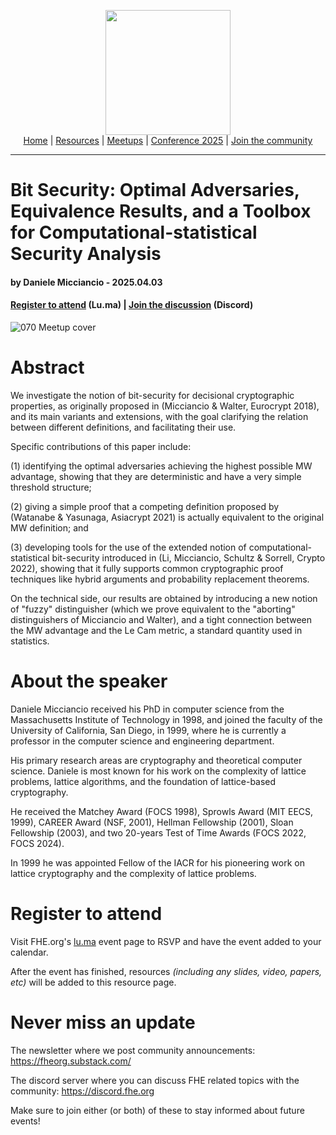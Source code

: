 <!-- Main header navigation -->
<p align="center">
  <img width="200" src="https://user-images.githubusercontent.com/5758427/180978488-db825482-5a58-4c7c-9589-c494a6f0be04.png"><br/>
  <a href="https://fhe-org.github.io">Home</a> | <a href="https://fhe-org.github.io/resources">Resources</a> | <a href="https://fhe-org.github.io/meetups/">Meetups</a> | <a href="https://fhe-org.github.io/conferences/conference-2025/">Conference 2025</a> | <a href="https://fhe-org.github.io/community">Join the community</a>
</p>
<hr/>
<!-- /Main header navigation -->

# Bit Security: Optimal Adversaries, Equivalence Results, and a Toolbox for Computational-statistical Security Analysis
#### by Daniele Micciancio - 2025.04.03
#### <a href="https://lu.ma/sahiap4q">Register to attend</a> (Lu.ma) | <!-- Video recording (Youtube) | --> <a href="https://discord.fhe.org">Join the discussion</a> (Discord)

![070 Meetup cover](https://github.com/user-attachments/assets/32c3b640-caad-4f58-883a-ef627c10bba6)

# Abstract

We investigate the notion of bit-security for decisional cryptographic properties, as originally proposed in (Micciancio & Walter, Eurocrypt 2018), and its main variants and extensions, with the goal clarifying the relation between different definitions, and facilitating their use.

​Specific contributions of this paper include:

​(1) identifying the optimal adversaries achieving the highest possible MW advantage, showing that they are deterministic and have a very simple threshold structure;

​(2) giving a simple proof that a competing definition proposed by (Watanabe & Yasunaga, Asiacrypt 2021) is actually equivalent to the original MW definition; and

​(3) developing tools for the use of the extended notion of computational-statistical bit-security introduced in (Li, Micciancio, Schultz & Sorrell, Crypto 2022), showing that it fully supports common cryptographic proof techniques like hybrid arguments and probability replacement theorems.

​On the technical side, our results are obtained by introducing a new notion of "fuzzy" distinguisher (which we prove equivalent to the "aborting" distinguishers of Micciancio and Walter), and a tight connection between the MW advantage and the Le Cam metric, a standard quantity used in statistics.

# About the speaker

Daniele Micciancio received his PhD in computer science from the Massachusetts Institute of Technology in 1998, and joined the faculty of the University of California, San Diego, in 1999, where he is currently a professor in the computer science and engineering department.

​His primary research areas are cryptography and theoretical computer science. Daniele is most known for his work on the complexity of lattice problems, lattice algorithms, and the foundation of lattice-based cryptography.

​He received the Matchey Award (FOCS 1998), Sprowls Award (MIT EECS, 1999), CAREER Award (NSF, 2001), Hellman Fellowship (2001), Sloan Fellowship (2003), and two 20-years Test of Time Awards (FOCS 2022, FOCS 2024).

​In 1999 he was appointed Fellow of the IACR for his pioneering work on lattice cryptography and the complexity of lattice problems.

# Register to attend

Visit FHE.org's [lu.ma](https://lu.ma/sahiap4q/) event page to RSVP and have the event added to your calendar.

After the event has finished, resources *(including any slides, video, papers, etc)* will be added to this resource page.

# Never miss an update

The newsletter where we post community announcements: https://fheorg.substack.com/

The discord server where you can discuss FHE related topics with the community: https://discord.fhe.org

Make sure to join either (or both) of these to stay informed about future events!
